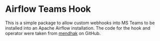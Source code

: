 # Airflow Teams Hook

This is a simple package to allow custom webhooks into MS Teams to be installed into an Apache Airflow
installation. The code for the hook and operator were taken from [mendhak](https://github.com/mendhak/Airflow-MS-Teams-Operator)
on GitHub.

